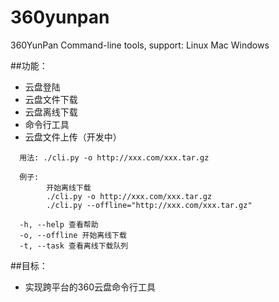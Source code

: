 360yunpan
=========

360YunPan Command-line tools, support: Linux Mac Windows


##功能：
* 云盘登陆
* 云盘文件下载
* 云盘离线下载
* 命令行工具
* 云盘文件上传（开发中）

```
  用法: ./cli.py -o http://xxx.com/xxx.tar.gz

  例子:
        开始离线下载
        ./cli.py -o http://xxx.com/xxx.tar.gz
        ./cli.py --offline="http://xxx.com/xxx.tar.gz"

  -h, --help 查看帮助
  -o, --offline 开始离线下载
  -t, --task 查看离线下载队列
```


##目标：
* 实现跨平台的360云盘命令行工具

